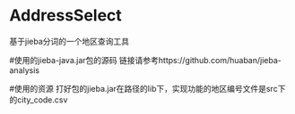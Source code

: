 # AddressSelect
基于jieba分词的一个地区查询工具

#使用的jieba-java.jar包的源码
链接请参考https://github.com/huaban/jieba-analysis

#使用的资源
打好包的jieba.jar在路径的lib下，实现功能的地区编号文件是src下的city_code.csv
